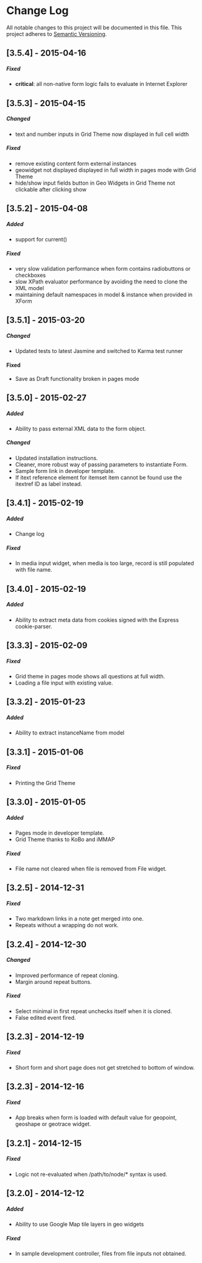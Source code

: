 Change Log
=========
All notable changes to this project will be documented in this file.
This project adheres to [Semantic Versioning](http://semver.org/).

[3.5.4] - 2015-04-16
---------------
##### Fixed
- **critical**: all non-native form logic fails to evaluate in Internet Explorer

[3.5.3] - 2015-04-15
---------------------
##### Changed
- text and number inputs in Grid Theme now displayed in full cell width

##### Fixed
- remove existing content form external instances
- geowidget not displayed displayed in full width in pages mode with Grid Theme
- hide/show input fields button in Geo Widgets in Grid Theme not clickable after clicking show

[3.5.2] - 2015-04-08
---------------
##### Added
- support for current()

##### Fixed
- very slow validation performance when form contains radiobuttons or checkboxes
- slow XPath evaluator performance by avoiding the need to clone the XML model
- maintaining default namespaces in model & instance when provided in XForm

[3.5.1] - 2015-03-20
-------------
##### Changed
- Updated tests to latest Jasmine and switched to Karma test runner

#### Fixed
- Save as Draft functionality broken in pages mode

[3.5.0] - 2015-02-27
---------
##### Added
- Ability to pass external XML data to the form object.

##### Changed
- Updated installation instructions.
- Cleaner, more robust way of passing parameters to instantiate Form.
- Sample form link in developer template.
- If itext reference element for itemset item cannot be found use the itextref ID as label instead.

[3.4.1] - 2015-02-19
---------
##### Added
- Change log

##### Fixed
- In media input widget, when media is too large, record is still populated with file name.

[3.4.0] - 2015-02-19
---------
##### Added
- Ability to extract meta data from cookies signed with the Express cookie-parser.

[3.3.3] - 2015-02-09
---------
##### Fixed
- Grid theme in pages mode shows all questions at full width.
- Loading a file input with existing value.

[3.3.2] - 2015-01-23
---------
##### Added
- Ability to extract instanceName from model 


[3.3.1] - 2015-01-06
---------
##### Fixed
- Printing the Grid Theme

[3.3.0] - 2015-01-05
----------
##### Added
- Pages mode in developer template.
- Grid Theme thanks to KoBo and iMMAP

##### Fixed
- File name not cleared when file is removed from File widget.

[3.2.5] - 2014-12-31
----------
##### Fixed
- Two markdown links in a note get merged into one.
- Repeats without a wrapping <group> do not work.

[3.2.4] - 2014-12-30
---------
##### Changed
- Improved performance of repeat cloning.
- Margin around repeat buttons.

##### Fixed
- Select minimal in first repeat unchecks itself when it is cloned.
- False edited event fired.

[3.2.3] - 2014-12-19
---------
##### Fixed
- Short form and short page does not get stretched to bottom of window.

[3.2.3] - 2014-12-16
----------
##### Fixed
- App breaks when form is loaded with default value for geopoint, geoshape or geotrace widget.

[3.2.1] - 2014-12-15
----------
##### Fixed
- Logic not re-evaluated when /path/to/node/* syntax is used.

[3.2.0] - 2014-12-12
----------
##### Added
- Ability to use Google Map tile layers in geo widgets

##### Fixed
- In sample development controller, files from file inputs not obtained.
